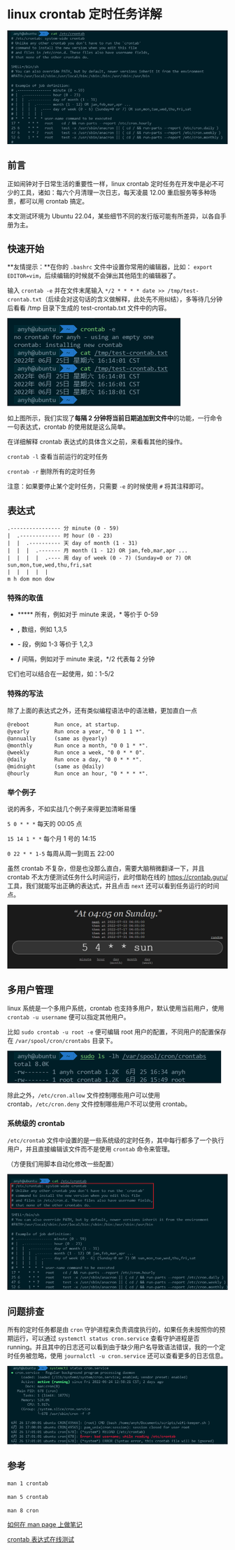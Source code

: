 # linux crontab 定时任务详解

![image-20220625154000657](image/image-20220625154956694.png)

## 前言

正如闹钟对于日常生活的重要性一样，linux crontab 定时任务在开发中是必不可少的工具，诸如：每六个月清理一次日志，每天凌晨 12.00 重启服务等多种场景，都可以用 crontab 搞定。

本文测试环境为 Ubuntu 22.04，某些细节不同的发行版可能有所差异，以各自手册为主。

## 快速开始

**友情提示：**在你的 ``.bashrc`` 文件中设置你常用的编辑器，比如： ``export EDITOR=vim``，后续编辑的时候就不会弹出其他陌生的编辑器了。

输入 ``crontab -e`` 并在文件末尾输入 ``*/2 * * * * date >> /tmp/test-crontab.txt``（后续会对这句话的含义做解释，此处先不用纠结），多等待几分钟后看看 /tmp 目录下生成的 test-crontab.txt 文件中的内容。

![image-20220625161921341](image/image-20220625161921341.png)

如上图所示，我们实现了**每隔 2 分钟将当前日期追加到文件中**的功能，一行命令一句表达式，crontab 的使用就是这么简单。

在详细解释 crontab 表达式的具体含义之前，来看看其他的操作。

``crontab -l`` 查看当前运行的定时任务

``crontab -r`` 删除所有的定时任务

注意：如果要停止某个定时任务，只需要 ``-e`` 的时候使用 ``#`` 将其注释即可。

## 表达式

```
.---------------- 分 minute (0 - 59)
|  .------------- 时 hour (0 - 23)
|  |  .---------- 天 day of month (1 - 31)
|  |  |  .------- 月 month (1 - 12) OR jan,feb,mar,apr ...
|  |  |  |  .---- 周 day of week (0 - 7) (Sunday=0 or 7) OR sun,mon,tue,wed,thu,fri,sat
|  |  |  |  |
m h dom mon dow
```

### 特殊的取值

- ***** 所有，例如对于 minute 来说，* 等价于 0-59

- **,** 数组，例如 1,3,5

- **-** 段，例如 1-3 等价于 1,2,3

- **/** 间隔，例如对于 minute 来说，*/2 代表每 2 分钟

它们也可以结合在一起使用，如：1-5/2

### 特殊的写法

除了上面的表达式之外，还有类似编程语法中的语法糖，更加直白一点

```
@reboot        Run once, at startup.
@yearly        Run once a year, "0 0 1 1 *".
@annually      (same as @yearly)
@monthly       Run once a month, "0 0 1 * *".
@weekly        Run once a week, "0 0 * * 0".
@daily         Run once a day, "0 0 * * *".
@midnight      (same as @daily)
@hourly        Run once an hour, "0 * * * *".
```

### 举个例子

说的再多，不如实战几个例子来得更加清晰易懂

``5 0 * * *`` 每天的 00:05 点

``15 14 1 * *`` 每个月 1 号的 14:15

``0 22 * * 1-5`` 每周从周一到周五 22:00

虽然 crontab 不复杂，但是也没那么直白，需要大脑稍微翻译一下，并且 crontab 不太方便测试任务什么时间运行，此时借助在线的 https://crontab.guru/ 工具，我们就能写出正确的表达式，并且点击 ``next`` 还可以看到任务运行的时间点。

![image-20220626143801042](image/image-20220626143801042.png)

## 多用户管理

linux 系统是一个多用户系统，crontab 也支持多用户，默认使用当前用户，使用 ``crontab -u username`` 便可以指定其他用户。

 比如 ``sudo crontab -u root -e`` 便可编辑 root 用户的配置，不同用户的配置保存在 ``/var/spool/cron/crontabs`` 目录下。

![image-20220626162043695](image/image-20220626162043695.png)

除此之外，``/etc/cron.allow`` 文件控制哪些用户可以使用 crontab，``/etc/cron.deny`` 文件控制哪些用户不可以使用 crontab。

### 系统级的 crontab

``/etc/crontab`` 文件中设置的是一些系统级的定时任务，其中每行都多了一个执行用户，并且直接编辑该文件而不是使用 ``crontab`` 命令来管理。

（方便我们用脚本自动化修改一些配置）

![image-20220626165820277](image/image-20220626165820277.png)

## 问题排查

所有的定时任务都是由 ``cron`` 守护进程来负责调度执行的，如果任务未按照你的预期运行，可以通过 ``systemctl status cron.service`` 查看守护进程是否 running。并且其中的日志还可以看到由于缺少用户名导致语法错误，我的一个定时任务被忽略，使用 ``journalctl -u cron.service`` 还可以查看更多的日志信息。

![image-20220626170500737](image/image-20220626170500737.png)

## 参考

``man 1 crontab``

``man 5 crontab``

``man 8 cron``

[如何在 man page 上做笔记](https://www.zhihu.com/question/36982723/answer/2543909984)

[crontab 表达式在线测试](https://crontab.guru/)

